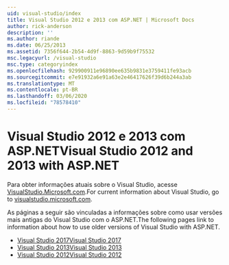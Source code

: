 ```yaml
---
uid: visual-studio/index
title: Visual Studio 2012 e 2013 com ASP.NET | Microsoft Docs
author: rick-anderson
description: ''
ms.author: riande
ms.date: 06/25/2013
ms.assetid: 7356f644-2b54-4d9f-8863-9d59b9f75532
msc.legacyurl: /visual-studio
msc.type: categoryindex
ms.openlocfilehash: 929900911e96890ee635b9831e3759411fe93acb
ms.sourcegitcommit: e7e91932a6e91a63e2e46417626f39d6b244a3ab
ms.translationtype: MT
ms.contentlocale: pt-BR
ms.lasthandoff: 03/06/2020
ms.locfileid: "78578410"
---
```

# <a name="visual-studio-2012-and-2013-with-aspnet"></a><span data-ttu-id="5a8f7-102">Visual Studio 2012 e 2013 com ASP.NET</span><span class="sxs-lookup"><span data-stu-id="5a8f7-102">Visual Studio 2012 and 2013 with ASP.NET</span></span>

<span data-ttu-id="5a8f7-103">Para obter informações atuais sobre o Visual Studio, acesse [VisualStudio.Microsoft.com](https://visualstudio.microsoft.com).</span><span class="sxs-lookup"><span data-stu-id="5a8f7-103">For current information about Visual Studio, go to [visualstudio.microsoft.com](https://visualstudio.microsoft.com).</span></span>

<span data-ttu-id="5a8f7-104">As páginas a seguir são vinculadas a informações sobre como usar versões mais antigas do Visual Studio com o ASP.NET.</span><span class="sxs-lookup"><span data-stu-id="5a8f7-104">The following pages link to information about how to use older versions of Visual Studio with ASP.NET.</span></span>

- [<span data-ttu-id="5a8f7-105">Visual Studio 2017</span><span class="sxs-lookup"><span data-stu-id="5a8f7-105">Visual Studio 2017</span></span>](overview/2017/index.md)
- [<span data-ttu-id="5a8f7-106">Visual Studio 2013</span><span class="sxs-lookup"><span data-stu-id="5a8f7-106">Visual Studio 2013</span></span>](overview/2013/index.md)
- [<span data-ttu-id="5a8f7-107">Visual Studio 2012</span><span class="sxs-lookup"><span data-stu-id="5a8f7-107">Visual Studio 2012</span></span>](overview/2012/index.md)
